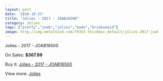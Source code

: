 ```yaml
---
layout: post
date: '2016-10-23'
title: "Jolies - 2017 - JOAB16500"
category: Jolies
tags: ["pretty","joab","jolies","made","bridesmaid"]
image: http://img.metalkind.com/79353-thickbox_default/jolies-2017-joab16500.jpg
---
```

Jolies - 2017 - JOAB16500

On Sales: **$367.99**
<a href="https://www.metalkind.com/en/jolies/19310-jolies-2017-joab16500.html"><amp-img layout="responsive" width="600" height="600" src="//img.metalkind.com/79353-thickbox_default/jolies-2017-joab16500.jpg" alt="Jolies - 2017 - JOAB16500 0" /></a>
<a href="https://www.metalkind.com/en/jolies/19310-jolies-2017-joab16500.html"><amp-img layout="responsive" width="600" height="600" src="//img.metalkind.com/79355-thickbox_default/jolies-2017-joab16500.jpg" alt="Jolies - 2017 - JOAB16500 1" /></a>
<a href="https://www.metalkind.com/en/jolies/19310-jolies-2017-joab16500.html"><amp-img layout="responsive" width="600" height="600" src="//img.metalkind.com/79357-thickbox_default/jolies-2017-joab16500.jpg" alt="Jolies - 2017 - JOAB16500 2" /></a>

Buy it: [Jolies - 2017 - JOAB16500](https://www.metalkind.com/en/jolies/19310-jolies-2017-joab16500.html "Jolies - 2017 - JOAB16500")

View more: [Jolies](https://www.metalkind.com/en/147-jolies "Jolies")